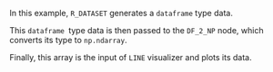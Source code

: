 In this example, `R_DATASET` generates a `dataframe` type data.

This `dataframe `type data is then passed to the `DF_2_NP` node, which converts its type to `np.ndarray`.

Finally, this array is the input of `LINE` visualizer and plots its data.